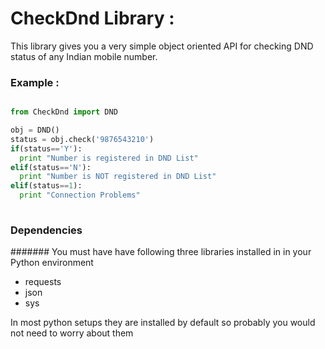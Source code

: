 # CheckDnd Library :
This library gives you a very simple object oriented API for checking DND status of any Indian mobile number.

### Example :
```py

from CheckDnd import DND

obj = DND()
status = obj.check('9876543210')
if(status=='Y'):
  print "Number is registered in DND List"
elif(status=='N'):
  print "Number is NOT registered in DND List"
elif(status==1):
  print "Connection Problems"
  
  ```
### Dependencies

####### You must have have following three libraries installed in in your Python environment

* requests
* json
* sys

In most python setups they are installed by default so probably you would not need to worry about them
